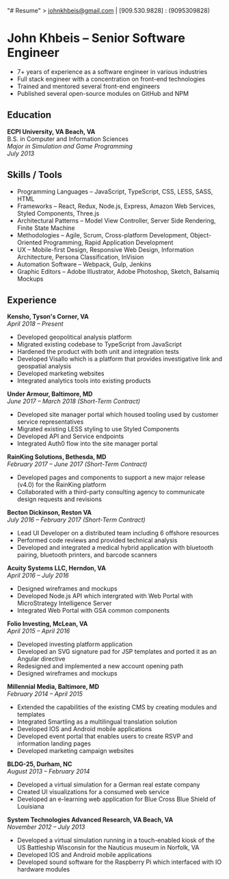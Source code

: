 "# Resume" > [johnkhbeis@gmail.com](mailto:johnkhbeis@gmail.com) | 
[909.530.9828] : (9095309828)

# John Khbeis &ndash; Senior Software Engineer
- 7+ years of experience as a software engineer in various industries
- Full stack engineer with a concentration on front-end technologies
- Trained and mentored several front-end engineers
- Published several open-source modules on GitHub and NPM

## Education
**ECPI University, VA Beach, VA**  
B.S. in Computer and Information Sciences  
*Major in Simulation and Game Programming*  
*July 2013*  

## Skills / Tools
- Programming Languages &ndash; JavaScript, TypeScript, CSS, LESS, SASS, HTML
- Frameworks &ndash; React, Redux, Node.js, Express, Amazon Web Services, Styled Components, Three.js
- Architectural Patterns &ndash; Model View Controller, Server Side Rendering, Finite State Machine
- Methodologies &ndash; Agile, Scrum, Cross-platform Development, Object-Oriented Programming, Rapid Application Development
- UX &ndash; Mobile-first Design, Responsive Web Design, Information Architecture, Persona Classification, InVision
- Automation Software &ndash; Webpack, Gulp, Jenkins
- Graphic Editors &ndash; Adobe Illustrator, Adobe Photoshop, Sketch, Balsamiq Mockups

## Experience
**Kensho, Tyson's Corner, VA**  
*April 2018 &ndash; Present*  
- Developed geopolitical analysis platform
- Migrated existing codebase to TypeScript from JavaScript
- Hardened the product with both unit and integration tests
- Developed Visallo which is a platform that provides investigative link and geospatial analysis
- Developed marketing websites
- Integrated analytics tools into existing products

**Under Armour, Baltimore, MD**  
*June 2017 &ndash; March 2018 (Short-Term Contract)*  
- Developed site manager portal which housed tooling used by customer service representatives
- Migrated existing LESS styling to use Styled Components
- Developed API and Service endpoints
- Integrated Auth0 flow into the site manager portal

**RainKing Solutions, Bethesda, MD**  
*February 2017 &ndash; June 2017 (Short-Term Contract)*  
- Developed pages and components to support a new major release (v4.0) for the RainKing platform
- Collaborated with a third-party consulting agency to communicate design requests and revisions

**Becton Dickinson, Reston VA**  
*July 2016 &ndash; February 2017 (Short-Term Contract)*  
- Lead UI Developer on a distributed team including 6 offshore resources
- Performed code reviews and provided technical analysis
- Developed and integrated a medical hybrid application with bluetooth pairing, bluetooth printers, and barcode scanners

**Acuity Systems LLC, Herndon, VA**  
*April 2016 &ndash; July 2016*  
- Designed wireframes and mockups
- Developed Node.js API which intergrated with Web Portal with MicroStrategy Intelligence Server
- Integrated Web Portal with GSA common components

**Folio Investing, McLean, VA**  
*April 2015 &ndash; April 2016*  
- Developed investing platform application
- Developed an SVG signature pad for JSP templates and ported it as an Angular directive
- Redesigned and implemented a new account opening path
- Designed wireframes and mockups

**Millennial Media, Baltimore, MD**  
*February 2014 &ndash; April 2015*  
- Extended the capabilities of the existing CMS by creating modules and templates
- Integrated Smartling as a multilingual translation solution
- Developed IOS and Android mobile applications
- Developed event portal that enables users to create RSVP and information landing pages
- Developed marketing campaign websites

**BLDG-25, Durham, NC**  
*August 2013 &ndash; February 2014*  
- Developed a virtual simulation for a German real estate company
- Created UI visualizations for a consumed web service
- Developed an e-learning web application for Blue Cross Blue Shield of Louisiana

**System Technologies Advanced Research, VA Beach, VA**  
*November 2012 &ndash; July 2013*  
- Developed a virtual simulation running in a touch-enabled kiosk of the US Battleship Wisconsin for the Nauticus museum in Norfolk, VA
- Developed IOS and Android mobile applications
- Developed sound software for the Raspberry Pi which interfaced with IO hardware modules

